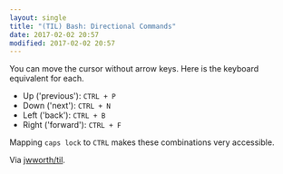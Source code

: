 ```yaml
---
layout: single
title: "(TIL) Bash: Directional Commands"
date: 2017-02-02 20:57
modified: 2017-02-02 20:57
---
```


You can move the cursor without arrow keys. Here is the keyboard equivalent for each.

* Up ('previous'): `CTRL + P`
* Down ('next'): `CTRL + N`
* Left ('back'): `CTRL + B`
* Right ('forward'): `CTRL + F`

Mapping `caps lock` to `CTRL` makes these combinations very accessible.

Via [jwworth/til](https://github.com/jwworth/til).
